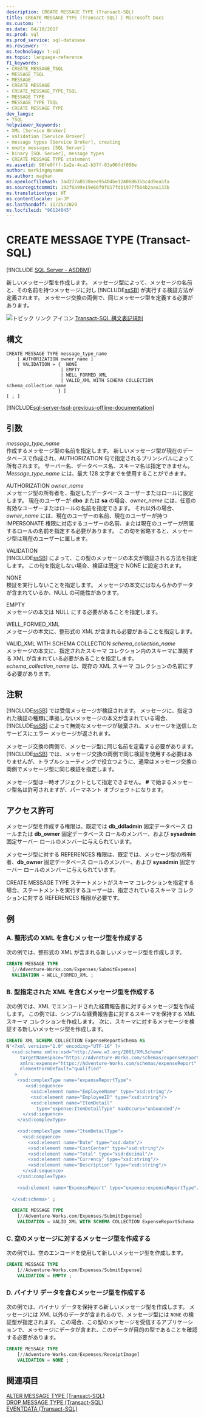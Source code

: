 ```yaml
---
description: CREATE MESSAGE TYPE (Transact-SQL)
title: CREATE MESSAGE TYPE (Transact-SQL) | Microsoft Docs
ms.custom: ''
ms.date: 04/10/2017
ms.prod: sql
ms.prod_service: sql-database
ms.reviewer: ''
ms.technology: t-sql
ms.topic: language-reference
f1_keywords:
- CREATE_MESSAGE_TSQL
- MESSAGE_TSQL
- MESSAGE
- CREATE MESSAGE
- CREATE_MESSAGE_TYPE_TSQL
- MESSAGE TYPE
- MESSAGE_TYPE_TSQL
- CREATE MESSAGE TYPE
dev_langs:
- TSQL
helpviewer_keywords:
- XML [Service Broker]
- validation [Service Broker]
- message types [Service Broker], creating
- empty messages [SQL Server]
- binary [SQL Server], message types
- CREATE MESSAGE TYPE statement
ms.assetid: 98fe0fff-1a2e-4ca2-b37f-83a06fdf098e
author: markingmyname
ms.author: maghan
ms.openlocfilehash: 3ad277a8538eee95404be124068635bc4d9ea5fa
ms.sourcegitcommit: 192f6a99e19e66f0f817fdb1977f564b2aaa133b
ms.translationtype: HT
ms.contentlocale: ja-JP
ms.lasthandoff: 11/25/2020
ms.locfileid: "96124045"
---
```

# <a name="create-message-type-transact-sql"></a>CREATE MESSAGE TYPE (Transact-SQL)
[!INCLUDE [SQL Server - ASDBMI](../../includes/applies-to-version/sql-asdbmi.md)]

  新しいメッセージ型を作成します。 メッセージ型によって、メッセージの名前と、その名前を持つメッセージに対し [!INCLUDE[ssSB](../../includes/sssb-md.md)] が実行する検証方法が定義されます。 メッセージ交換の両側で、同じメッセージ型を定義する必要があります。  
  
 ![トピック リンク アイコン](../../database-engine/configure-windows/media/topic-link.gif "トピック リンク アイコン") [Transact-SQL 構文表記規則](../../t-sql/language-elements/transact-sql-syntax-conventions-transact-sql.md)  
  
## <a name="syntax"></a>構文  
  
```syntaxsql
CREATE MESSAGE TYPE message_type_name  
    [ AUTHORIZATION owner_name ]  
    [ VALIDATION = {  NONE  
                    | EMPTY   
                    | WELL_FORMED_XML  
                    | VALID_XML WITH SCHEMA COLLECTION schema_collection_name  
                   } ]  
[ ; ]  
```  
  
[!INCLUDE[sql-server-tsql-previous-offline-documentation](../../includes/sql-server-tsql-previous-offline-documentation.md)]

## <a name="arguments"></a>引数
 *message_type_name*  
 作成するメッセージ型の名前を指定します。 新しいメッセージ型が現在のデータベースで作成され、AUTHORIZATION 句で指定されるプリンシパルによって所有されます。 サーバー名、データベース名、スキーマ名は指定できません。 *Message_type_name* には、最大 128 文字までを使用することができます。  
  
 AUTHORIZATION *owner_name*  
 メッセージ型の所有者を、指定したデータベース ユーザーまたはロールに設定します。 現在のユーザーが **dbo** または **sa** の場合、*owner_name* には、任意の有効なユーザーまたはロールの名前を指定できます。 それ以外の場合、*owner_name* には、現在のユーザーの名前、現在のユーザーが持つ IMPERSONATE 権限に対応するユーザーの名前、または現在のユーザーが所属するロールの名前を指定する必要があります。 この句を省略すると、メッセージ型は現在のユーザーに属します。  
  
 VALIDATION  
 [!INCLUDE[ssSB](../../includes/sssb-md.md)] によって、この型のメッセージの本文が検証される方法を指定します。 この句を指定しない場合、検証は既定で NONE に設定されます。  
  
 NONE  
 検証を実行しないことを指定します。 メッセージの本文にはなんらかのデータが含まれているか、NULL の可能性があります。  
  
 EMPTY  
 メッセージの本文は NULL にする必要があることを指定します。  
  
 WELL_FORMED_XML  
 メッセージの本文に、整形式の XML が含まれる必要があることを指定します。  
  
 VALID_XML WITH SCHEMA COLLECTION *schema_collection_name*  
 メッセージの本文に、指定されたスキーマ コレクション内のスキーマに準拠する XML が含まれている必要があることを指定します。*schema_collection_name* は、既存の XML スキーマ コレクションの名前にする必要があります。  
  
## <a name="remarks"></a>注釈  
 [!INCLUDE[ssSB](../../includes/sssb-md.md)] では受信メッセージが検証されます。 メッセージに、指定された検証の種類に準拠しないメッセージの本文が含まれている場合、[!INCLUDE[ssSB](../../includes/sssb-md.md)] によって無効なメッセージが破棄され、メッセージを送信したサービスにエラー メッセージが返されます。  
  
 メッセージ交換の両側で、メッセージ型に同じ名前を定義する必要があります。 [!INCLUDE[ssSB](../../includes/sssb-md.md)] では、メッセージ交換の両側で同じ検証を使用する必要はありませんが、トラブルシューティングで役立つように、通常はメッセージ交換の両側でメッセージ型に同じ検証を指定します。  
  
 メッセージ型は一時オブジェクトとして指定できません。 **#** で始まるメッセージ型名は許可されますが、パーマネント オブジェクトになります。  
  
## <a name="permissions"></a>アクセス許可  
 メッセージ型を作成する権限は、既定では **db_ddladmin** 固定データベース ロールまたは **db_owner** 固定データベース ロールのメンバー、および **sysadmin** 固定サーバー ロールのメンバーに与えられています。  
  
 メッセージ型に対する REFERENCES 権限は、既定では、メッセージ型の所有者、**db_owner** 固定データベース ロールのメンバー、および **sysadmin** 固定サーバー ロールのメンバーに与えられています。  
  
 CREATE MESSAGE TYPE ステートメントがスキーマ コレクションを指定する場合、ステートメントを実行するユーザーは、指定されているスキーマ コレクションに対する REFERENCES 権限が必要です。  
  
## <a name="examples"></a>例  
  
### <a name="a-creating-a-message-type-containing-well-formed-xml"></a>A. 整形式の XML を含むメッセージ型を作成する  
 次の例では、整形式の XML が含まれる新しいメッセージ型を作成します。  
  
```sql  
CREATE MESSAGE TYPE  
  [//Adventure-Works.com/Expenses/SubmitExpense]  
  VALIDATION = WELL_FORMED_XML ;     
```  
  
### <a name="b-creating-a-message-type-containing-typed-xml"></a>B. 型指定された XML を含むメッセージ型を作成する  
 次の例では、XML でエンコードされた経費報告書に対するメッセージ型を作成します。 この例では、シンプルな経費報告書に対するスキーマを保持する XML スキーマ コレクションを作成します。 次に、スキーマに対するメッセージを検証する新しいメッセージ型を作成します。  
  
```sql  
CREATE XML SCHEMA COLLECTION ExpenseReportSchema AS  
N'<?xml version="1.0" encoding="UTF-16" ?>  
  <xsd:schema xmlns:xsd="http://www.w3.org/2001/XMLSchema"  
     targetNamespace="https://Adventure-Works.com/schemas/expenseReport"  
     xmlns:expense="https://Adventure-Works.com/schemas/expenseReport"  
     elementFormDefault="qualified"  
   >   
    <xsd:complexType name="expenseReportType">  
       <xsd:sequence>  
         <xsd:element name="EmployeeName" type="xsd:string"/>  
         <xsd:element name="EmployeeID" type="xsd:string"/>  
         <xsd:element name="ItemDetail"  
           type="expense:ItemDetailType" maxOccurs="unbounded"/>  
      </xsd:sequence>  
    </xsd:complexType>  
  
    <xsd:complexType name="ItemDetailType">  
      <xsd:sequence>  
        <xsd:element name="Date" type="xsd:date"/>  
        <xsd:element name="CostCenter" type="xsd:string"/>  
        <xsd:element name="Total" type="xsd:decimal"/>  
        <xsd:element name="Currency" type="xsd:string"/>  
        <xsd:element name="Description" type="xsd:string"/>  
      </xsd:sequence>  
    </xsd:complexType>  
  
    <xsd:element name="ExpenseReport" type="expense:expenseReportType"/>  
  
  </xsd:schema>' ;  
  
  CREATE MESSAGE TYPE  
    [//Adventure-Works.com/Expenses/SubmitExpense]  
    VALIDATION = VALID_XML WITH SCHEMA COLLECTION ExpenseReportSchema ;  
```  
  
### <a name="c-creating-a-message-type-for-an-empty-message"></a>C. 空のメッセージに対するメッセージ型を作成する  
 次の例では、空のエンコードを使用して新しいメッセージ型を作成します。  
  
```sql  
CREATE MESSAGE TYPE  
    [//Adventure-Works.com/Expenses/SubmitExpense]  
    VALIDATION = EMPTY ;  
```  
  
### <a name="d-creating-a-message-type-containing-binary-data"></a>D. バイナリ データを含むメッセージ型を作成する  
 次の例では、バイナリ データを保持する新しいメッセージ型を作成します。 メッセージには XML 以外のデータが含まれるので、メッセージ型には `NONE` の検証型が指定されます。 この場合、この型のメッセージを受信するアプリケーションで、メッセージにデータが含まれ、このデータが目的の型であることを確認する必要があります。  
  
```sql  
CREATE MESSAGE TYPE  
    [//Adventure-Works.com/Expenses/ReceiptImage]  
    VALIDATION = NONE ;  
```  
  
## <a name="see-also"></a>関連項目  
 [ALTER MESSAGE TYPE &#40;Transact-SQL&#41;](../../t-sql/statements/alter-message-type-transact-sql.md)   
 [DROP MESSAGE TYPE &#40;Transact-SQL&#41;](../../t-sql/statements/drop-message-type-transact-sql.md)   
 [EVENTDATA &#40;Transact-SQL&#41;](../../t-sql/functions/eventdata-transact-sql.md)  
  
  
